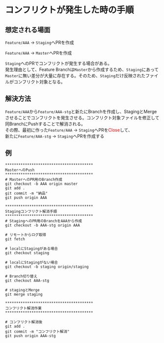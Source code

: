 # コンフリクトが発生した時の手順

## 想定される場面
`Feature/AAA` → `Staging`へPRを作成

`Feature/AAA` → `Master`へPRを作成

`Staging`へのPRでコンフリクトが発生する場合がある。<br>
発生理由として、Feature Branchは`Master`から作成するため、`Staging`にあって`Master`に無い差分が大量に存在する。そのため、`Staging`だけ反映されたファイルがコンフリクト対象となる。

## 解決方法
`Feature/AAA`から`Feature/AAA-stg`と新たにBranchを作成し、StagingとMergeさせることでコンフリクトを発生させる。コンフリクト対象ファイルを修正して同BranchにPushすることで解消される。<br>
その際、最初に作った`Feature/AAA` → `Staging`へPRを<span style=color:red>Close</span>して、<br>
新たに`Feature/AAA-stg` → `Staging`へPRを作成する

## 例
```
****************************************
MasterへのPush
****************************************
# MasterへのPR用のBranch作成
git checkout -b AAA origin master
git add .
git commit -m "納品"
git push origin AAA

****************************************
Stagingコンフリクト解消手順
****************************************
# StagingへのPR用のBranchをAAAから作成
git checkout -b AAA-stg origin AAA

# リモートからログ取得
git fetch

# localにStagingがある場合
git checkout staging

# localにStagingがない場合
git checkout -b staging origin/staging

# Branch切り替え
git checkout AAA-stg

# stagingとMerge
git merge staging

****************************************
コンフリクト解消作業
****************************************

# コンフリクト解消後
git add .
git commit -m "コンフリクト解消"
git push origin AAA-stg

```